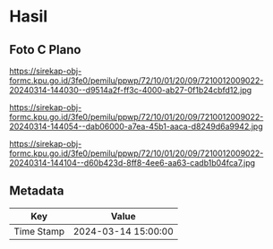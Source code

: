 # Hasil

## Foto C Plano

https://sirekap-obj-formc.kpu.go.id/3fe0/pemilu/ppwp/72/10/01/20/09/7210012009022-20240314-144030--d9514a2f-ff3c-4000-ab27-0f1b24cbfd12.jpg

https://sirekap-obj-formc.kpu.go.id/3fe0/pemilu/ppwp/72/10/01/20/09/7210012009022-20240314-144054--dab06000-a7ea-45b1-aaca-d8249d6a9942.jpg

https://sirekap-obj-formc.kpu.go.id/3fe0/pemilu/ppwp/72/10/01/20/09/7210012009022-20240314-144104--d60b423d-8ff8-4ee6-aa63-cadb1b04fca7.jpg


## Metadata

| Key        | Value               |
| ---------- | ------------------- |
| Time Stamp | 2024-03-14 15:00:00 |



